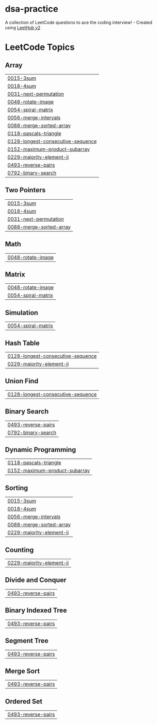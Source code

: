 # dsa-practice
A collection of LeetCode questions to ace the coding interview! - Created using [LeetHub v2](https://github.com/arunbhardwaj/LeetHub-2.0)

<!---LeetCode Topics Start-->
# LeetCode Topics
## Array
|  |
| ------- |
| [0015-3sum](https://github.com/HrithikSampson/dsa-practice/tree/master/0015-3sum) |
| [0018-4sum](https://github.com/HrithikSampson/dsa-practice/tree/master/0018-4sum) |
| [0031-next-permutation](https://github.com/HrithikSampson/dsa-practice/tree/master/0031-next-permutation) |
| [0048-rotate-image](https://github.com/HrithikSampson/dsa-practice/tree/master/0048-rotate-image) |
| [0054-spiral-matrix](https://github.com/HrithikSampson/dsa-practice/tree/master/0054-spiral-matrix) |
| [0056-merge-intervals](https://github.com/HrithikSampson/dsa-practice/tree/master/0056-merge-intervals) |
| [0088-merge-sorted-array](https://github.com/HrithikSampson/dsa-practice/tree/master/0088-merge-sorted-array) |
| [0118-pascals-triangle](https://github.com/HrithikSampson/dsa-practice/tree/master/0118-pascals-triangle) |
| [0128-longest-consecutive-sequence](https://github.com/HrithikSampson/dsa-practice/tree/master/0128-longest-consecutive-sequence) |
| [0152-maximum-product-subarray](https://github.com/HrithikSampson/dsa-practice/tree/master/0152-maximum-product-subarray) |
| [0229-majority-element-ii](https://github.com/HrithikSampson/dsa-practice/tree/master/0229-majority-element-ii) |
| [0493-reverse-pairs](https://github.com/HrithikSampson/dsa-practice/tree/master/0493-reverse-pairs) |
| [0792-binary-search](https://github.com/HrithikSampson/dsa-practice/tree/master/0792-binary-search) |
## Two Pointers
|  |
| ------- |
| [0015-3sum](https://github.com/HrithikSampson/dsa-practice/tree/master/0015-3sum) |
| [0018-4sum](https://github.com/HrithikSampson/dsa-practice/tree/master/0018-4sum) |
| [0031-next-permutation](https://github.com/HrithikSampson/dsa-practice/tree/master/0031-next-permutation) |
| [0088-merge-sorted-array](https://github.com/HrithikSampson/dsa-practice/tree/master/0088-merge-sorted-array) |
## Math
|  |
| ------- |
| [0048-rotate-image](https://github.com/HrithikSampson/dsa-practice/tree/master/0048-rotate-image) |
## Matrix
|  |
| ------- |
| [0048-rotate-image](https://github.com/HrithikSampson/dsa-practice/tree/master/0048-rotate-image) |
| [0054-spiral-matrix](https://github.com/HrithikSampson/dsa-practice/tree/master/0054-spiral-matrix) |
## Simulation
|  |
| ------- |
| [0054-spiral-matrix](https://github.com/HrithikSampson/dsa-practice/tree/master/0054-spiral-matrix) |
## Hash Table
|  |
| ------- |
| [0128-longest-consecutive-sequence](https://github.com/HrithikSampson/dsa-practice/tree/master/0128-longest-consecutive-sequence) |
| [0229-majority-element-ii](https://github.com/HrithikSampson/dsa-practice/tree/master/0229-majority-element-ii) |
## Union Find
|  |
| ------- |
| [0128-longest-consecutive-sequence](https://github.com/HrithikSampson/dsa-practice/tree/master/0128-longest-consecutive-sequence) |
## Binary Search
|  |
| ------- |
| [0493-reverse-pairs](https://github.com/HrithikSampson/dsa-practice/tree/master/0493-reverse-pairs) |
| [0792-binary-search](https://github.com/HrithikSampson/dsa-practice/tree/master/0792-binary-search) |
## Dynamic Programming
|  |
| ------- |
| [0118-pascals-triangle](https://github.com/HrithikSampson/dsa-practice/tree/master/0118-pascals-triangle) |
| [0152-maximum-product-subarray](https://github.com/HrithikSampson/dsa-practice/tree/master/0152-maximum-product-subarray) |
## Sorting
|  |
| ------- |
| [0015-3sum](https://github.com/HrithikSampson/dsa-practice/tree/master/0015-3sum) |
| [0018-4sum](https://github.com/HrithikSampson/dsa-practice/tree/master/0018-4sum) |
| [0056-merge-intervals](https://github.com/HrithikSampson/dsa-practice/tree/master/0056-merge-intervals) |
| [0088-merge-sorted-array](https://github.com/HrithikSampson/dsa-practice/tree/master/0088-merge-sorted-array) |
| [0229-majority-element-ii](https://github.com/HrithikSampson/dsa-practice/tree/master/0229-majority-element-ii) |
## Counting
|  |
| ------- |
| [0229-majority-element-ii](https://github.com/HrithikSampson/dsa-practice/tree/master/0229-majority-element-ii) |
## Divide and Conquer
|  |
| ------- |
| [0493-reverse-pairs](https://github.com/HrithikSampson/dsa-practice/tree/master/0493-reverse-pairs) |
## Binary Indexed Tree
|  |
| ------- |
| [0493-reverse-pairs](https://github.com/HrithikSampson/dsa-practice/tree/master/0493-reverse-pairs) |
## Segment Tree
|  |
| ------- |
| [0493-reverse-pairs](https://github.com/HrithikSampson/dsa-practice/tree/master/0493-reverse-pairs) |
## Merge Sort
|  |
| ------- |
| [0493-reverse-pairs](https://github.com/HrithikSampson/dsa-practice/tree/master/0493-reverse-pairs) |
## Ordered Set
|  |
| ------- |
| [0493-reverse-pairs](https://github.com/HrithikSampson/dsa-practice/tree/master/0493-reverse-pairs) |
<!---LeetCode Topics End-->